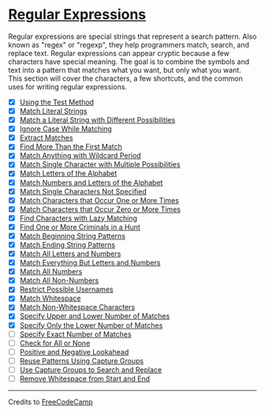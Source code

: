 # [Regular Expressions](https://learn.freecodecamp.org/javascript-algorithms-and-data-structures/regular-expressions/)

Regular expressions are special strings that represent a search pattern. Also known as "regex" or "regexp", they help programmers match, search, and replace text. Regular expressions can appear cryptic because a few characters have special meaning. The goal is to combine the symbols and text into a pattern that matches what you want, but only what you want. This section will cover the characters, a few shortcuts, and the common uses for writing regular expressions.

- [x] [Using the Test Method](01-using-the-test-method.js)
- [x] [Match Literal Strings](02-match-literal-strings.js)
- [x] [Match a Literal String with Different Possibilities](03-match-a-literal-string-with-different-possibilities.js)
- [x] [Ignore Case While Matching](04-ignore-case-while-matching.js)
- [x] [Extract Matches](05-extract-matches.js)
- [x] [Find More Than the First Match](06-find-more-than-the-first-match.js)
- [x] [Match Anything with Wildcard Period](07-match-anything-with-wildcard-period.js)
- [x] [Match Single Character with Multiple Possibilities](08-match-single-character-with-multiple-possibilities.js)
- [x] [Match Letters of the Alphabet](09-match-letters-of-the-alphabet.js)
- [x] [Match Numbers and Letters of the Alphabet](10-match-numbers-and-letters-of-the-alphabet.js)
- [x] [Match Single Characters Not Specified](11-match-single-characters-not-specified.js)
- [x] [Match Characters that Occur One or More Times](12-match-characters-that-occur-one-or-more-times.js)
- [x] [Match Characters that Occur Zero or More Times](13-match-characters-that-occur-zero-or-more-times.js)
- [x] [Find Characters with Lazy Matching](14-find-characters-with-lazy-matching.js)
- [x] [Find One or More Criminals in a Hunt](15-find-one-or-more-criminals-in-a-hunt.js)
- [x] [Match Beginning String Patterns](16-match-beginning-string-patterns.js)
- [x] [Match Ending String Patterns](17-match-ending-string-patterns.js)
- [x] [Match All Letters and Numbers](18-match-all-letters-and-numbers.js)
- [x] [Match Everything But Letters and Numbers](19-match-everything-but-letters-and-numbers.js)
- [x] [Match All Numbers](20-match-all-numbers.js)
- [x] [Match All Non-Numbers](21-match-all-non-numbers.js)
- [x] [Restrict Possible Usernames](22-restrict-possible-usernames.js)
- [x] [Match Whitespace](23-match-whitespace.js)
- [x] [Match Non-Whitespace Characters](24-match-non-whitespace-characters.js)
- [x] [Specify Upper and Lower Number of Matches](25-specify-upper-and-lower-number-of-matches.js)
- [x] [Specify Only the Lower Number of Matches](26-specify-only-the-lower-number-of-matches.js)
- [ ] [Specify Exact Number of Matches](27-specify-exact-number-of-matches.js)
- [ ] [Check for All or None](28-check-for-all-or-none.js)
- [ ] [Positive and Negative Lookahead](29-positive-and-negative-lookahead.js)
- [ ] [Reuse Patterns Using Capture Groups](30-reuse-patterns-using-capture-groups.js)
- [ ] [Use Capture Groups to Search and Replace](31-use-capture-groups-to-search-and-replace.js)
- [ ] [Remove Whitespace from Start and End](32-remove-whitespace-from-start-and-end.js)

---

Credits to [FreeCodeCamp](https://www.freecodecamp.org/)